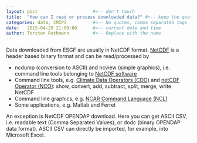 ```yaml
---
layout: post                     #<-- don't touch
title:  "How can I read or process downloaded data?" #<-- keep the quotes " ... "
categories: data, CMIP5          #<-- No quotes, comma separated tags
date:   2015-04-29 21:00:00      #<-- current date and time
author: Torsten Rathmann         #<-- Replace with the name
---
```


Data downloaded from ESGF are usually in NetCDF format. [NetCDF][NetCDF] is a header based binary format and can be read/processed by

* ncdump (conversion to ASCII) and ncview (simple graphics), i.e. command line tools belonging to [NetCDF software][NetCDF]
* Command line tools, e.g. [Climate Data Operators (CDO)][CDO] and [netCDF Operator (NCO)][NCO]: show, convert, add, subtract, split, merge, write NetCDF
* Command line graphics, e.g. [NCAR Command Language (NCL)][NCL]
* Some applications, e.g. Matlab and Ferret

An exception is NetCDF OPENDAP download. Here you can get ASCII CSV, i.e. readable text (Comma Separated Values), or dodc (binary OPENDAP data format). ASCII CSV can directly be imported, for example, into Microsoft Excel.

[NetCDF]: http://www.unidata.ucar.edu/software/netcdf/
[CDO]: https://code.zmaw.de/projects/cdo/wiki/Cdo#Documentation
[NCO]: http://nco.sourceforge.net/
[NCL]: http://ncl.ucar.edu/

